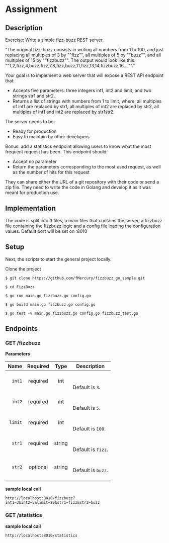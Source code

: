 

# Assignment

## Description
Exercise: Write a simple fizz-buzz REST server.

"The original fizz-buzz consists in writing all numbers from 1 to 100, and just replacing all multiples of 3 by ""fizz"", all multiples of 5 by ""buzz"", and all multiples of 15 by ""fizzbuzz"".
The output would look like this: ""1,2,fizz,4,buzz,fizz,7,8,fizz,buzz,11,fizz,13,14,fizzbuzz,16,...""."

Your goal is to implement a web server that will expose a REST API endpoint that:
- Accepts five parameters: three integers int1, int2 and limit, and two strings str1 and str2.
- Returns a list of strings with numbers from 1 to limit, where: all multiples of int1 are replaced by str1, all multiples of int2 are replaced by str2, all multiples of int1 and int2 are replaced by str1str2.

The server needs to be:
- Ready for production
- Easy to maintain by other developers

Bonus: add a statistics endpoint allowing users to know what the most frequent request has been. This endpoint should:
- Accept no parameter
- Return the parameters corresponding to the most used request, as well as the number of hits for this request

 They can share either the URL of a git repository with their code or send a zip file. They need to write the code in Golang and develop it as it was meant for production use.


## Implementation 
The code is split into 3 files, a main files that contains the server, a fizzbuzz file containing the fizzbuzz logic and a config file loading the configuration values. Default port will be set on :8010 


## Setup
Next, the scripts to start the general project locally.

Clone the project
```
$ git clone https://github.com/fMercury/fizzbuzz_go_sample.git

$ cd FizzBuzz

$ go run main.go fizzbuzz.go config.go

$ go build main.go fizzbuzz.go config.go

$ go test -v main.go fizzbuzz.go config.go fizzbuzz_test.go

```
 
## Endpoints

### GET /fizzbuzz

**Parameters**

|          Name | Required |  Type   | Description                                                                                                                                                           |
| -------------:|:--------:|:-------:| --------------------------------------------------------------------------------------------------------------------------------------------------------------------- |
|     `int1` | required | int  |  <br/><br/> Default is `3`.                                                                     |
|     `int2` | required | int  |  <br/><br/> Default is `5`.                                                                     |
|     `limit` | required | int  | <br/><br/> Default is `100`.                                                                     |
|     `str1` | required | string  | <br/><br/> Default is `fizz`.                                                                     |
|     `str2` | optional | string  | <br/><br/> Default is `buzz`. <br/><br/>                                                                      |

**sample local call**
```
http://localhost:8010/fizzbuzz?int1=3&int2=5&limit=20&str1=fizz&str2=buzz
```

### GET /statistics
**sample local call**
```
http://localhost:8010/statistics
```

